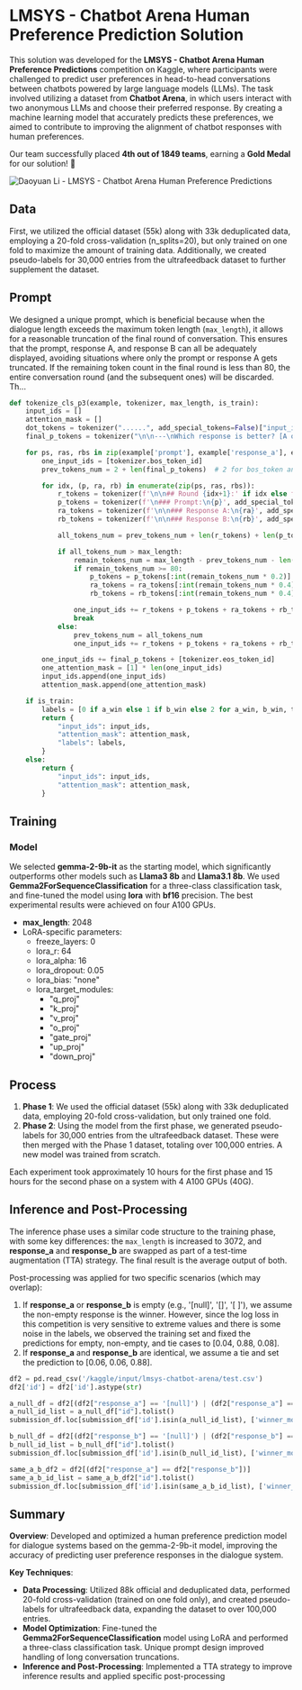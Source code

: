 
# LMSYS - Chatbot Arena Human Preference Prediction Solution

This solution was developed for the **LMSYS - Chatbot Arena Human Preference Predictions** competition on Kaggle, where participants were challenged to predict user preferences in head-to-head conversations between chatbots powered by large language models (LLMs). The task involved utilizing a dataset from **Chatbot Arena**, in which users interact with two anonymous LLMs and choose their preferred response. By creating a machine learning model that accurately predicts these preferences, we aimed to contribute to improving the alignment of chatbot responses with human preferences.

Our team successfully placed **4th out of 1849 teams**, earning a **Gold Medal** for our solution! 🏅

![Daoyuan Li - LMSYS - Chatbot Arena Human Preference Predictions](Daoyuan_Li_-_LMSYS_-_Chatbot_Arena_Human_Preference_Predictions.png)

## Data
First, we utilized the official dataset (55k) along with 33k deduplicated data, employing a 20-fold cross-validation (n_splits=20), but only trained on one fold to maximize the amount of training data. Additionally, we created pseudo-labels for 30,000 entries from the ultrafeedback dataset to further supplement the dataset.

## Prompt
We designed a unique prompt, which is beneficial because when the dialogue length exceeds the maximum token length (`max_length`), it allows for a reasonable truncation of the final round of conversation. This ensures that the prompt, response A, and response B can all be adequately displayed, avoiding situations where only the prompt or response A gets truncated. If the remaining token count in the final round is less than 80, the entire conversation round (and the subsequent ones) will be discarded. Th...

```python
def tokenize_cls_p3(example, tokenizer, max_length, is_train):
    input_ids = []
    attention_mask = []
    dot_tokens = tokenizer("......", add_special_tokens=False)["input_ids"]
    final_p_tokens = tokenizer("\n\n---\nWhich response is better? [A or B or tie]\nAnswer: ", add_special_tokens=False)["input_ids"]

    for ps, ras, rbs in zip(example['prompt'], example['response_a'], example['response_b']):
        one_input_ids = [tokenizer.bos_token_id]
        prev_tokens_num = 2 + len(final_p_tokens)  # 2 for bos_token and eos_token

        for idx, (p, ra, rb) in enumerate(zip(ps, ras, rbs)):
            r_tokens = tokenizer(f'\n\n## Round {idx+1}:' if idx else f'## Round {idx+1}:', add_special_tokens=False)["input_ids"]
            p_tokens = tokenizer(f'\n### Prompt:\n{p}', add_special_tokens=False)["input_ids"]
            ra_tokens = tokenizer(f'\n\n### Response A:\n{ra}', add_special_tokens=False)["input_ids"]
            rb_tokens = tokenizer(f'\n\n### Response B:\n{rb}', add_special_tokens=False)["input_ids"]

            all_tokens_num = prev_tokens_num + len(r_tokens) + len(p_tokens) + len(ra_tokens) + len(rb_tokens

            if all_tokens_num > max_length:
                remain_tokens_num = max_length - prev_tokens_num - len(r_tokens) - 3 * len(dot_tokens)
                if remain_tokens_num >= 80:
                    p_tokens = p_tokens[:int(remain_tokens_num * 0.2)] + dot_tokens if len(p_tokens) > int(remain_tokens_num * 0.2) else p_tokens
                    ra_tokens = ra_tokens[:int(remain_tokens_num * 0.4)] + dot_tokens if len(ra_tokens) > int(remain_tokens_num * 0.4) else ra_tokens
                    rb_tokens = rb_tokens[:int(remain_tokens_num * 0.4)] + dot_tokens if len(rb_tokens) > int(remain_tokens_num * 0.4) else rb_tokens

                one_input_ids += r_tokens + p_tokens + ra_tokens + rb_tokens
                break
            else:
                prev_tokens_num = all_tokens_num
                one_input_ids += r_tokens + p_tokens + ra_tokens + rb_tokens

        one_input_ids += final_p_tokens + [tokenizer.eos_token_id]
        one_attention_mask = [1] * len(one_input_ids)
        input_ids.append(one_input_ids)
        attention_mask.append(one_attention_mask)

    if is_train:
        labels = [0 if a_win else 1 if b_win else 2 for a_win, b_win, tie in zip(example['winner_model_a'], example['winner_model_b'], example['winner_tie'])]
        return {
            "input_ids": input_ids,
            "attention_mask": attention_mask,
            "labels": labels,
        }
    else:
        return {
            "input_ids": input_ids,
            "attention_mask": attention_mask,
        }
```
## Training

### Model
We selected **gemma-2-9b-it** as the starting model, which significantly outperforms other models such as **Llama3 8b** and **Llama3.1 8b**. We used **Gemma2ForSequenceClassification** for a three-class classification task, and fine-tuned the model using **lora** with **bf16** precision. The best experimental results were achieved on four A100 GPUs.

- **max_length**: 2048
- LoRA-specific parameters:
  - freeze_layers: 0
  - lora_r: 64
  - lora_alpha: 16
  - lora_dropout: 0.05
  - lora_bias: "none"
  - lora_target_modules:
    - "q_proj"
    - "k_proj"
    - "v_proj"
    - "o_proj"
    - "gate_proj"
    - "up_proj"
    - "down_proj"

## Process
1. **Phase 1**: We used the official dataset (55k) along with 33k deduplicated data, employing 20-fold cross-validation, but only trained one fold.
2. **Phase 2**: Using the model from the first phase, we generated pseudo-labels for 30,000 entries from the ultrafeedback dataset. These were then merged with the Phase 1 dataset, totaling over 100,000 entries. A new model was trained from scratch.

Each experiment took approximately 10 hours for the first phase and 15 hours for the second phase on a system with 4 A100 GPUs (40G).

## Inference and Post-Processing

The inference phase uses a similar code structure to the training phase, with some key differences: the `max_length` is increased to 3072, and **response_a** and **response_b** are swapped as part of a test-time augmentation (TTA) strategy. The final result is the average output of both.

Post-processing was applied for two specific scenarios (which may overlap):
1. If **response_a** or **response_b** is empty (e.g., '[null]', '[]', '[ ]'), we assume the non-empty response is the winner. However, since the log loss in this competition is very sensitive to extreme values and there is some noise in the labels, we observed the training set and fixed the predictions for empty, non-empty, and tie cases to [0.04, 0.88, 0.08].
2. If **response_a** and **response_b** are identical, we assume a tie and set the prediction to [0.06, 0.06, 0.88].

```python
df2 = pd.read_csv('/kaggle/input/lmsys-chatbot-arena/test.csv')
df2['id'] = df2['id'].astype(str)

a_null_df = df2[(df2["response_a"] == '[null]') | (df2["response_a"] == '[]') | (df2["response_a"] == '[ ]') | (df2["response_a"] == '[  ]') | (df2["response_a"] == '[""]') | (df2["response_a"] == '["",""]')]
a_null_id_list = a_null_df["id"].tolist()
submission_df.loc[submission_df['id'].isin(a_null_id_list), ['winner_model_a', 'winner_model_b', 'winner_tie']] = [0.04, 0.88, 0.08]

b_null_df = df2[(df2["response_b"] == '[null]') | (df2["response_b"] == '[]') | (df2["response_b"] == '[ ]') | (df2["response_b"] == '[  ]') | (df2["response_b"] == '[""]') | (df2["response_b"] == '["",""]')]
b_null_id_list = b_null_df["id"].tolist()
submission_df.loc[submission_df['id'].isin(b_null_id_list), ['winner_model_a', 'winner_model_b', 'winner_tie']] = [0.88, 0.04, 0.08]

same_a_b_df2 = df2[(df2["response_a"] == df2["response_b"])]
same_a_b_id_list = same_a_b_df2["id"].tolist()
submission_df.loc[submission_df['id'].isin(same_a_b_id_list), ['winner_model_a', 'winner_model_b', 'winner_tie']] = [0.06, 0.06, 0.88]
```

## Summary

**Overview**: Developed and optimized a human preference prediction model for dialogue systems based on the gemma-2-9b-it model, improving the accuracy of predicting user preference responses in the dialogue system.

**Key Techniques**:
- **Data Processing**: Utilized 88k official and deduplicated data, performed 20-fold cross-validation (trained on one fold only), and created pseudo-labels for ultrafeedback data, expanding the dataset to over 100,000 entries.
- **Model Optimization**: Fine-tuned the **Gemma2ForSequenceClassification** model using LoRA and performed a three-class classification task. Unique prompt design improved handling of long conversation truncations.
- **Inference and Post-Processing**: Implemented a TTA strategy to improve inference results and applied specific post-processing
